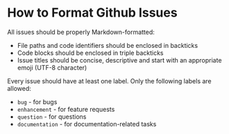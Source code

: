# How to Format Github Issues

All issues should be properly Markdown-formatted:
* File paths and code identifiers should be enclosed in backticks
* Code blocks should be enclosed in triple backticks
* Issue titles should be concise, descriptive and start with an appropriate emoji (UTF-8 character)

Every issue should have at least one label. Only the following labels are allowed:
* `bug` - for bugs
* `enhancement` - for feature requests
* `question` - for questions
* `documentation` - for documentation-related tasks
